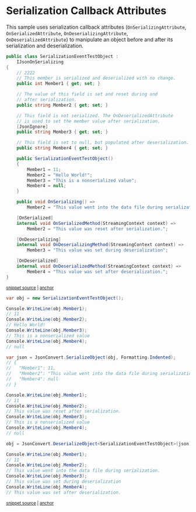 # Serialization Callback Attributes

This sample uses serialization callback attributes (`OnSerializingAttribute`, `OnSerializedAttribute`, `OnDeserializingAttribute`, `OnDeserializedAttribute`) to manipulate an object before and after its serialization and deserialization.

<!-- snippet: SerializationCallbackAttributesTypes -->
<a id='snippet-serializationcallbackattributestypes'></a>
```cs
public class SerializationEventTestObject :
    IJsonOnSerializing
{
    // 2222
    // This member is serialized and deserialized with no change.
    public int Member1 { get; set; }

    // The value of this field is set and reset during and
    // after serialization.
    public string Member2 { get; set; }

    // This field is not serialized. The OnDeserializedAttribute
    // is used to set the member value after serialization.
    [JsonIgnore]
    public string Member3 { get; set; }

    // This field is set to null, but populated after deserialization.
    public string Member4 { get; set; }

    public SerializationEventTestObject()
    {
        Member1 = 11;
        Member2 = "Hello World!";
        Member3 = "This is a nonserialized value";
        Member4 = null;
    }

    public void OnSerializing() =>
        Member2 = "This value went into the data file during serialization.";

    [OnSerialized]
    internal void OnSerializedMethod(StreamingContext context) =>
        Member2 = "This value was reset after serialization.";

    [OnDeserializing]
    internal void OnDeserializingMethod(StreamingContext context) =>
        Member3 = "This value was set during deserialization";

    [OnDeserialized]
    internal void OnDeserializedMethod(StreamingContext context) =>
        Member4 = "This value was set after deserialization.";
}
```
<sup><a href='/src/Tests/Documentation/Samples/Serializer/SerializationCallbackAttributes.cs#L7-L52' title='Snippet source file'>snippet source</a> | <a href='#snippet-serializationcallbackattributestypes' title='Start of snippet'>anchor</a></sup>
<!-- endSnippet -->

<!-- snippet: SerializationCallbackAttributesUsage -->
<a id='snippet-serializationcallbackattributesusage'></a>
```cs
var obj = new SerializationEventTestObject();

Console.WriteLine(obj.Member1);
// 11
Console.WriteLine(obj.Member2);
// Hello World!
Console.WriteLine(obj.Member3);
// This is a nonserialized value
Console.WriteLine(obj.Member4);
// null

var json = JsonConvert.SerializeObject(obj, Formatting.Indented);
// {
//   "Member1": 11,
//   "Member2": "This value went into the data file during serialization.",
//   "Member4": null
// }

Console.WriteLine(obj.Member1);
// 11
Console.WriteLine(obj.Member2);
// This value was reset after serialization.
Console.WriteLine(obj.Member3);
// This is a nonserialized value
Console.WriteLine(obj.Member4);
// null

obj = JsonConvert.DeserializeObject<SerializationEventTestObject>(json);

Console.WriteLine(obj.Member1);
// 11
Console.WriteLine(obj.Member2);
// This value went into the data file during serialization.
Console.WriteLine(obj.Member3);
// This value was set during deserialization
Console.WriteLine(obj.Member4);
// This value was set after deserialization.
```
<sup><a href='/src/Tests/Documentation/Samples/Serializer/SerializationCallbackAttributes.cs#L57-L97' title='Snippet source file'>snippet source</a> | <a href='#snippet-serializationcallbackattributesusage' title='Start of snippet'>anchor</a></sup>
<!-- endSnippet -->

